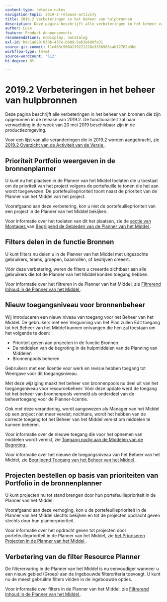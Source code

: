 ```yaml
---
content-type: release-notes
navigation-topic: 2019-2-release-activity
title: 2019.2 Verbeteringen in het beheer van hulpbronnen
description: Deze pagina beschrijft alle verbeteringen in het beheer van bronnen die zijn opgenomen in de release van 2019.2. De functionaliteit zal naar verwachting in de week van 20 mei 2019 beschikbaar zijn in de productieomgeving.
author: Luke
feature: Product Announcements
recommendations: noDisplay, noCatalog
exl-id: b9c1a628-030b-437e-b609-5ab3e608fa31
source-git-commit: f1e463c90641f9221228e335b583cab72762b3bd
workflow-type: tm+mt
source-wordcount: '512'
ht-degree: 0%

---
```


# 2019.2 Verbeteringen in het beheer van hulpbronnen

Deze pagina beschrijft alle verbeteringen in het beheer van bronnen die zijn opgenomen in de release van 2019.2. De functionaliteit zal naar verwachting in de week van 20 mei 2019 beschikbaar zijn in de productieomgeving.

Voor een lijst van alle veranderingen die in 2019.2 worden aangebracht, zie [ 2019.2 Overzicht van de Activiteit van de Versie ](../../../../product-announcements/product-releases/quarterly-release-archive/2019.2-release-activity/2019-2-release-activity-overview.md).

## Prioriteit Portfolio weergeven in de bronnenplanner

U kunt nu het plaatsen in de Planner van het Middel toelaten die u toestaat om de prioriteit van het project volgens de portefeuille te tonen die het aan wordt toegewezen. De portefeuilleprioriteit toont naast de prioriteit van de Planner van het Middel van het project.

Voorafgaand aan deze verbetering, kon u niet de portefeuilleprioriteit van een project in de Planner van het Middel bekijken.

Voor informatie over het toelaten van dit het plaatsen, zie de [ sectie van Montages ](../../../../resource-mgmt/resource-planning/resource-planner-navigation.md#settings) van [ Begrijpend de Gebieden van de Planner van het Middel ](../../../../resource-mgmt/resource-planning/resource-planner-navigation.md).

## Filters delen in de functie Bronnen

U kunt filters nu delen u in de Planner van het Middel met uitgezochte gebruikers, teams, groepen, baanrollen, of bedrijven creeert.

Vóór deze verbetering, waren de filters u creeerde zichtbaar aan alle gebruikers die tot de Planner van het Middel konden toegang hebben.

Voor informatie over het filtreren in de Planner van het Middel, zie [ Filtrerend Inhoud in de Planner van het Middel ](../../../../resource-mgmt/resource-planning/filter-resource-planner.md).

## Nieuw toegangsniveau voor bronnenbeheer

Wij introduceren een nieuw niveau van toegang voor het Beheer van het Middel. De gebruikers met een Vergunning van het Plan zullen Edit toegang tot het Beheer van het Middel kunnen ontvangen die hen zal toestaan om het volgende te doen:

* Prioriteit geven aan projecten in de functie Bronnen
* De middelen van de begroting in de hulpmiddelen van de Planning van Middelen
* Bronnenpools beheren

Gebruikers met een licentie voor werk en revisie hebben toegang tot Weergave voor dit toegangsniveau.

Met deze wijziging maakt het beheer van bronnenpools nu deel uit van het toegangsniveau voor resourcebeheer. Vóór deze update werd de toegang tot het beheer van bronnenpools vermeld als onderdeel van de beheertoegang voor de Planner-licentie.

Ook met deze verandering, wordt aangewezen als Manager van het Middel op een project niet meer vereist; nochtans, wordt het hebben van de correcte toegang tot het Beheer van het Middel vereist om middelen te kunnen beheren.

Voor informatie over de nieuwe toegang die voor het opnemen van middelen wordt vereist, zie [ Toegang nodig aan de Middelen van de Begroting ](../../../../resource-mgmt/resource-planning/access-needed-to-budget-resources.md).

Voor informatie over het nieuwe de toegangsniveau van het Beheer van het Middel, zie [ Begrijpend Toegang van het Beheer van het Middel ](../../../../administration-and-setup/add-users/configure-and-grant-access/grant-access-resource-management.md).

## Projecten bestellen op basis van prioriteiten van Portfolio in de bronnenplanner

U kunt projecten nu tot stand brengen door hun portefeuilleprioriteit in de Planner van het Middel.

Voorafgaand aan deze verhoging, kon u de portefeuilleprioriteit in de Planner van het Middel slechts bekijken en tot de projecten opdracht geven slechts door hun plannerprioriteit.

Voor informatie over het opdracht geven tot projecten door portefeuilleprioriteit in de Planner van het Middel, zie [ het Prioriseren Projecten in de Planner van het Middel ](../../../../resource-mgmt/resource-planning/prioritize-projects-resource-planner.md).

## Verbetering van de filter Resource Planner

De filterervaring in de Planner van het Middel is nu eenvoudiger wanneer u een nieuw gebied (Groep) aan de ingebouwde filtercriteria toevoegt. U kunt nu de meest gebruikte filters vinden in de ingebouwde opties.

Voor informatie over filters in de Planner van het Middel, zie [ Filtrerend Inhoud in de Planner van het Middel ](../../../../resource-mgmt/resource-planning/filter-resource-planner.md).

